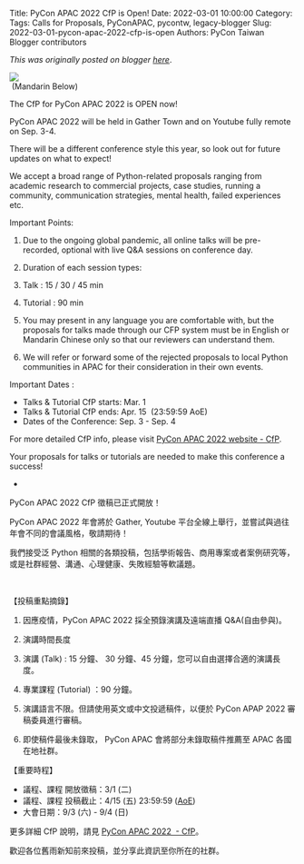Title: PyCon APAC 2022 CfP is Open!
Date: 2022-03-01 10:00:00
Category:
Tags: Calls for Proposals, PyConAPAC, pycontw, legacy-blogger
Slug: 2022-03-01-pycon-apac-2022-cfp-is-open
Authors: PyCon Taiwan Blogger contributors

*This was originally posted on blogger [here](https://pycontw.blogspot.com/2022/03/pycon-apac-2022-cfp-is-open.html)*.

<!--more-->

![](https://lh3.googleusercontent.com/Mg415sDQZDHA9MDeXN6OHuDPa5OcB_4QBvJFGRefgaRFB0Ijb-6N6UkVLqXKL3QZy41rUY46tcV3XSFglIku7ZVcE5TlkZubleWdR1iqoZ424PBbgqkDpFMiMXnNuGyDCLc3qJ_t=w506-h297)  
 (Mandarin Below) 

The CfP for PyCon APAC 2022 is OPEN now!

PyCon APAC 2022 will be held in Gather Town and on Youtube fully remote on Sep. 3-4. 

There will be a different conference style this year, so look out for future updates on what to expect!

We accept a broad range of Python-related proposals ranging from academic research to commercial projects, case studies, running a community, communication strategies, mental health, failed experiences etc.

Important Points:

1. Due to the ongoing global pandemic, all online talks will be pre-recorded, optional with live Q&A sessions on conference day.
2. Duration of each session types:
1. Talk : 15 / 30 / 45 min
2. Tutorial : 90 min

4. You may present in any language you are comfortable with, but the proposals for talks made through our CFP system must be in English or Mandarin Chinese only so that our reviewers can understand them.
5. We will refer or forward some of the rejected proposals to local Python communities in APAC for their consideration in their own events.

Important Dates : 

* Talks & Tutorial CfP starts: Mar. 1
* Talks & Tutorial CfP ends: Apr. 15  (23:59:59 AoE)
* Dates of the Conference: Sep. 3 - Sep. 4

For more detailed CfP info, please visit [PyCon APAC 2022 website - CfP](https://tw.pycon.org/2022/en-us/speaking/cfp).

Your proposals for talks or tutorials are needed to make this conference a success!

-

PyCon APAC 2022 CfP 徵稿已正式開放！

PyCon APAC 2022 年會將於 Gather, Youtube 平台全線上舉行，並嘗試與過往年會不同的會議風格，敬請期待！

我們接受泛 Python 相關的各類投稿，包括學術報告、商用專案或者案例研究等，或是社群經營、溝通、心理健康、失敗經驗等軟議題。

 

【投稿重點摘錄】

1. 因應疫情，PyCon APAC 2022 採全預錄演講及遠端直播 Q&A(自由參與)。
2. 演講時間長度
1. 演講 (Talk) : 15 分鐘、 30 分鐘、45 分鐘，您可以自由選擇合適的演講長度。
2. 專業課程 (Tutorial) ：90 分鐘。

4. 演講語言不限。但請使用英文或中文投遞稿件，以便於 PyCon APAP 2022 審稿委員進行審稿。
5. 即使稿件最後未錄取， PyCon APAC 會將部分未錄取稿件推薦至 APAC 各國在地社群。

【重要時程】

* 議程、課程 開放徵稿：3/1 (二)
* 議程、課程 投稿截止：4/15 (五) 23:59:59 ([AoE](https://www.timeanddate.com/worldclock/converter.html?iso=20210427T115900&p1=tz_aoe&p2=241&p3=1440))
* 大會日期：9/3 (六) - 9/4 (日)

更多詳細 CfP 說明，請見 [PyCon APAC 2022  - CfP](https://tw.pycon.org/2022/zh-hant/speaking/cfp)。

歡迎各位舊雨新知前來投稿，並分享此資訊至你所在的社群。
